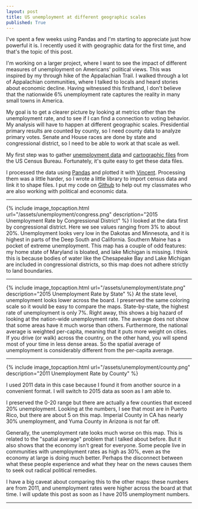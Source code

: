 ```yaml
---
layout: post
title: US unemployment at different geographic scales
published: True
---
```


I've spent a few weeks using Pandas and I'm starting to appreciate just how powerful it is.  I recently used it with geographic data for the first time, and that's the topic of this post.

I'm working on a larger project, where I want to see the impact of different measures of unemployment on Americans' political views.  This was inspired by my through hike of the Appalachian Trail.  I walked through a lot of Appalachian communities, where I talked to locals and heard stories about economic decline.  Having witnessed this firsthand, I don't believe that the nationwide 6% unemployment rate captures the reality in many small towns in America.

My goal is to get a clearer picture by looking at metrics other than the unemployment rate, and to see if I can find a connection to voting behavior.  My analysis will have to happen at different geographic scales.  Presidential primary results are counted by county, so I need county data to analyze primary votes.  Senate and House races are done by state and congressional district, so I need to be able to work at that scale as well.

My first step was to gather [unemployment data](http://factfinder.census.gov/faces/nav/jsf/pages/index.xhtml "American Fact Finder") and [cartographic files](https://www.census.gov/geo/maps-data/data/tiger-cart-boundary.html) from the US Census Bureau.  Fortunately, it's quite easy to get these data files.  

I processed the data using [Pandas](http://pandas.pydata.org/) and plotted it with [Vincent](https://vincent.readthedocs.io/en/latest/). Processing them was a little harder, so I wrote a little library to import census data and link it to shape files.  I put my code on [Github](https://github.com/alanjschoen/magamap) to help out my classmates who are also working with political and economic data.

---

{% include image_topcaption.html url="/assets/unemployment/congress.png" description="2015 Unemployment Rate by Congressional District" %}
I looked at the data first by congressional district.  Here we see values ranging from 3% to about 20%.  Unemployment looks very low in the Dakotas and Minnesota, and it is highest in parts of the Deep South and California.  Southern Maine has a pocket of extreme unemployment.  This map has a couple of odd features: my home state of Maryland is bloated, and lake Michigan is missing.  I think this is because bodies of water like the Chesapeake Bay and Lake Michigan are included in congressional districts, so this map does not adhere strictly to land boundaries.

---

{% include image_topcaption.html url="/assets/unemployment/state.png" description="2015 Unemployment Rate by State" %}
At the state level, unemployment looks lower across the board.  I preserved the same coloring scale so it would be easy to compare the maps.  State-by-state, the highest rate of unemployment is only 7%.  Right away, this shows a big hazard of looking at the nation-wide unemployment rate.  The average does not show that some areas have it much worse than others.  Furthermore, the national average is weighted per-capita, meaning that it puts more weight on cities.  If you drive (or walk) across the country, on the other hand, you will spend most of your time in less dense areas.  So the spatial average of unemployment is considerably different from the per-capita average.  

---

{% include image_topcaption.html url="/assets/unemployment/county.png" description="2011 Unemployment Rate by County" %}

I used 2011 data in this case because I found it from another source in a convenient format.  I will switch to 2015 data as soon as I am able to.

I preserved the 0-20 range but there are actually a few counties that exceed 20% unemployment. Looking at the numbers, I see that most are in Puerto Rico, but there are about 5 on this map. Imperial County in CA has nearly 30% unemployment, and Yuma County in Arizona is not far off.

Generally, the unemployment rate looks much worse on this map.  This is related to the "spatial average" problem that I talked about before.  But it also shows that the economy isn't great for everyone.  Some people live in communities with unemployment rates as high as 30%, even as the economy at large is doing much better.  Perhaps the disconnect between what these people experience and what they hear on the news causes them to seek out radical political remedies.

I have a big caveat about comparing this to the other maps: these numbers are from 2011, and unemployment rates were higher across the board at that time.  I will update this post as soon as I have 2015 unemployment numbers.

---
